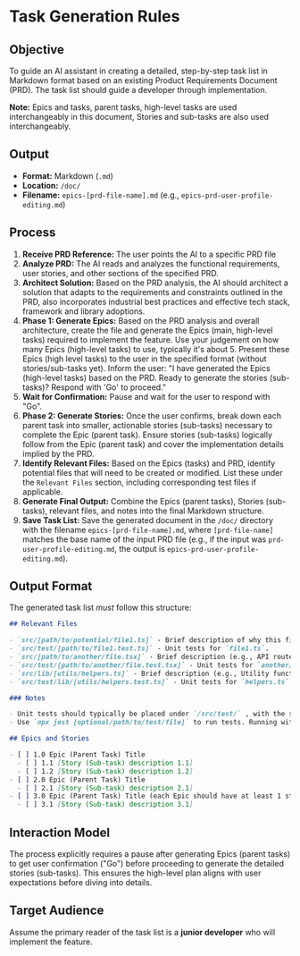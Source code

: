 # Task Generation Rules

## Objective

To guide an AI assistant in creating a detailed, step-by-step task list in Markdown format based on an existing Product Requirements Document (PRD). The task list should guide a developer through implementation.

**Note:** Epics and tasks, parent tasks, high-level tasks are used interchangeably in this document, Stories and sub-tasks are also used interchangeably.

## Output

- **Format:** Markdown (`.md`)
- **Location:** `/doc/`
- **Filename:** `epics-[prd-file-name].md` (e.g., `epics-prd-user-profile-editing.md`)

## Process

1. **Receive PRD Reference:** The user points the AI to a specific PRD file
2. **Analyze PRD:** The AI reads and analyzes the functional requirements, user stories, and other sections of the specified PRD.
3. **Architect Solution:** Based on the PRD analysis, the AI should architect a solution that adapts to the requirements and constraints outlined in the PRD, also incorporates industrial best practices and effective tech stack, framework and library adoptions.
4. **Phase 1: Generate Epics:** Based on the PRD analysis and overall architecture, create the file and generate the Epics (main, high-level tasks) required to implement the feature. Use your judgement on how many Epics (high-level tasks) to use, typically it's about 5. Present these Epics (high level tasks) to the user in the specified format (without stories/sub-tasks yet). Inform the user: "I have generated the Epics (high-level tasks) based on the PRD. Ready to generate the stories (sub-tasks)? Respond with 'Go' to proceed."
5. **Wait for Confirmation:** Pause and wait for the user to respond with "Go".
6. **Phase 2: Generate Stories:** Once the user confirms, break down each parent task into smaller, actionable stories (sub-tasks) necessary to complete the Epic (parent task). Ensure stories (sub-tasks) logically follow from the Epic (parent task) and cover the implementation details implied by the PRD.
7. **Identify Relevant Files:** Based on the Epics (tasks) and PRD, identify potential files that will need to be created or modified. List these under the `Relevant Files` section, including corresponding test files if applicable.
8. **Generate Final Output:** Combine the Epics (parent tasks), Stories (sub-tasks), relevant files, and notes into the final Markdown structure.
9. **Save Task List:** Save the generated document in the `/doc/` directory with the filename `epics-[prd-file-name].md`, where `[prd-file-name]` matches the base name of the input PRD file (e.g., if the input was `prd-user-profile-editing.md`, the output is `epics-prd-user-profile-editing.md`).

## Output Format

The generated task list _must_ follow this structure:

```markdown
## Relevant Files

- `src/[path/to/potential/file1.ts]` - Brief description of why this file is relevant (e.g., Contains the main component for this feature).
- `src/test/[path/to/file1.test.ts]` - Unit tests for `file1.ts`.
- `src/[path/to/another/file.tsx]` - Brief description (e.g., API route handler for data submission).
- `src/test/[path/to/another/file.test.tsx]` - Unit tests for `another/file.tsx`.
- `src/lib/[utils/helpers.ts]` - Brief description (e.g., Utility functions needed for calculations).
- `src/test/lib/[utils/helpers.test.ts]` - Unit tests for `helpers.ts`.

### Notes

- Unit tests should typically be placed under `/src/test/` , with the same file base name as the source code file they are testing (e.g., `MyComponent.tsx` and `MyComponent.test.tsx` in the `src/test/` directory).
- Use `npx jest [optional/path/to/test/file]` to run tests. Running without a path executes all tests found by the Jest configuration.

## Epics and Stories

- [ ] 1.0 Epic (Parent Task) Title
  - [ ] 1.1 [Story (Sub-task) description 1.1]
  - [ ] 1.2 [Story (Sub-task) description 1.2]
- [ ] 2.0 Epic (Parent Task) Title
  - [ ] 2.1 [Story (Sub-task) description 2.1]
- [ ] 3.0 Epic (Parent Task) Title (each Epic should have at least 1 story even if purely structural or configuration)
  - [ ] 3.1 [Story (Sub-task) description 3.1]
```

## Interaction Model

The process explicitly requires a pause after generating Epics (parent tasks) to get user confirmation ("Go") before proceeding to generate the detailed stories (sub-tasks). This ensures the high-level plan aligns with user expectations before diving into details.

## Target Audience

Assume the primary reader of the task list is a **junior developer** who will implement the feature.
